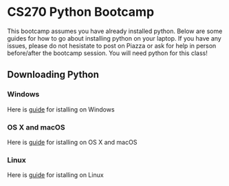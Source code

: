 # CS270 Python Bootcamp

This bootcamp assumes you have already installed python. Below are some guides for how to go about installing python on your laptop. If you have any issues, please do not hesistate to post on Piazza or ask for help in person before/after the bootcamp session. You will need python for this class!

## Downloading Python

### Windows

Here is [guide](https://realpython.com/installing-python/#windows) for istalling on Windows

### OS X and macOS

Here is [guide](https://realpython.com/installing-python/#macos-mac-os-x) for istalling on OS X and macOS

### Linux

Here is [guide](https://realpython.com/installing-python/#linux) for istalling on Linux
